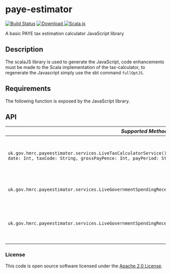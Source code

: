 
# paye-estimator

[![Build Status](https://travis-ci.org/hmrc/paye-estimator.svg?branch=master)](https://travis-ci.org/hmrc/paye-estimator) [ ![Download](https://api.bintray.com/packages/hmrc/releases/paye-estimator/images/download.svg) ](https://bintray.com/hmrc/releases/paye-estimator/_latestVersion) [![Scala.js](https://www.scala-js.org/assets/badges/scalajs-0.6.15.svg)](https://www.scala-js.org)

A basic PAYE tax estimation calculator JavaScript library

Description
-----------

The scalaJS library is used to generate the JavaScript, code enhancements must be made to the Scala implementation of the tax-calculator, to regenerate the Javascript simply use the sbt command ```fullOptJS```.

Requirements
------------

The following function is exposed by the JavaScript library.

API
---

| *Supported Methods* | *Description* |
|----|----|
| ```uk.gov.hmrc.payeestimator.services.LiveTaxCalculatorService().calculateTax(isStatePensionAge: String, date: Int, taxCode: String, grossPayPence: Int, payPeriod: String, hoursIn: Int)``` | Calculates income tax and national insurance contributions  [More...](docs/calculate-tax.md) |
| ```uk.gov.hmrc.payeestimator.services.LiveGovernmentSpendingReceiptingService().getGovernmentReceiptingData()``` | Returns government receipting data  [More...](docs/receipting-data.md) |
| ```uk.gov.hmrc.payeestimator.services.LiveGovernmentSpendingReceiptingService().getGovernmentSpendingData()``` | Returns government spending data breakdown  [More...](docs/spending-data.md) |


### License

This code is open source software licensed under the [Apache 2.0 License]("http://www.apache.org/licenses/LICENSE-2.0.html").
    
